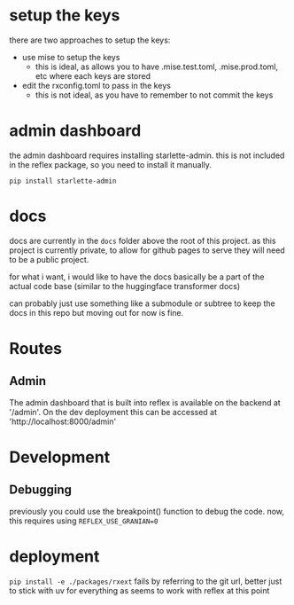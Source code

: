 # setup the keys

there are two approaches to setup the keys:

- use mise to setup the keys
  - this is ideal, as allows you to have .mise.test.toml, .mise.prod.toml, etc where each keys are stored
- edit the rxconfig.toml to pass in the keys
  - this is not ideal, as you have to remember to not commit the keys

# admin dashboard

the admin dashboard requires installing starlette-admin. this is not included in the reflex package, so you need to install it manually.

```
pip install starlette-admin
```

# docs

docs are currently in the `docs` folder above the root of this project. as this project is currently private, to allow for github pages to serve they will need to be a public project.

for what i want, i would like to have the docs basically be a part of the actual code base (similar to the huggingface transformer docs)

can probably just use something like a submodule or subtree to keep the docs in this repo but moving out for now is fine.

# Routes

## Admin

The admin dashboard that is built into reflex is available on the backend at '/admin'. On the dev deployment this can be accessed at 'http://localhost:8000/admin'

# Development

## Debugging

previously you could use the breakpoint() function to debug the code. now, this requires using `REFLEX_USE_GRANIAN=0`

# deployment

`pip install -e ./packages/rxext` fails by referring to the git url, better just to stick with uv for everything as seems to work with reflex at this point
